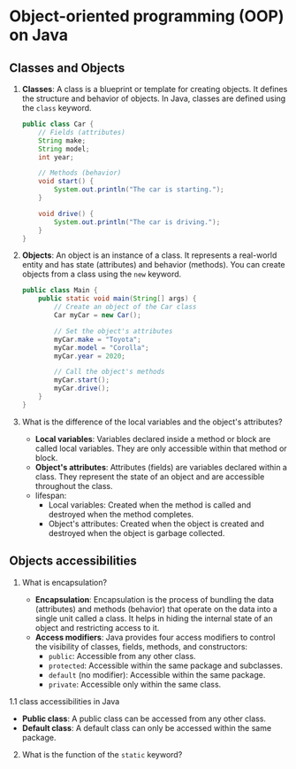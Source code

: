 # Object-oriented programming (OOP) on Java

## Classes and Objects

1. **Classes**: A class is a blueprint or template for creating objects. It defines the structure and behavior of objects. In Java, classes are defined using the `class` keyword.

   ```java
   public class Car {
       // Fields (attributes)
       String make;
       String model;
       int year;

       // Methods (behavior)
       void start() {
           System.out.println("The car is starting.");
       }

       void drive() {
           System.out.println("The car is driving.");
       }
   }
   ```

2. **Objects**: An object is an instance of a class. It represents a real-world entity and has state (attributes) and behavior (methods). You can create objects from a class using the `new` keyword.

   ```java
   public class Main {
       public static void main(String[] args) {
           // Create an object of the Car class
           Car myCar = new Car();

           // Set the object's attributes
           myCar.make = "Toyota";
           myCar.model = "Corolla";
           myCar.year = 2020;

           // Call the object's methods
           myCar.start();
           myCar.drive();
       }
   }
   ```

3. What is the difference of the local variables and the object's attributes?

   - **Local variables**: Variables declared inside a method or block are called local variables. They are only accessible within that method or block.
   - **Object's attributes**: Attributes (fields) are variables declared within a class. They represent the state of an object and are accessible throughout the class.
   - lifespan:
     - Local variables: Created when the method is called and destroyed when the method completes.
     - Object's attributes: Created when the object is created and destroyed when the object is garbage collected.

## Objects accessibilities

1. What is encapsulation?

   - **Encapsulation**: Encapsulation is the process of bundling the data (attributes) and methods (behavior) that operate on the data into a single unit called a class. It helps in hiding the internal state of an object and restricting access to it.
   - **Access modifiers**: Java provides four access modifiers to control the visibility of classes, fields, methods, and constructors:
     - `public`: Accessible from any other class.
     - `protected`: Accessible within the same package and subclasses.
     - `default` (no modifier): Accessible within the same package.
     - `private`: Accessible only within the same class.

1.1 class accessibilities in Java

- **Public class**: A public class can be accessed from any other class.
- **Default class**: A default class can only be accessed within the same package.

2. What is the function of the `static` keyword?

